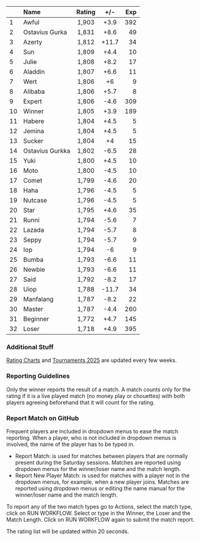 | |Name|Rating|+/-|Exp|
|-|:---|:----:|:-:|--:|
|1|Awful|1,903|+3.9|392|
|2|Ostavius Gurka|1,831|+8.6|49|
|3|Azerty|1,812|+11.7|34|
|4|Sun|1,809|+4.4|10|
|5|Julie|1,808|+8.2|17|
|6|Aladdin|1,807|+6.6|11|
|7|Wert|1,806|+6|9|
|8|Alibaba|1,806|+5.7|8|
|9|Expert|1,806|-4.6|309|
|10|Winner|1,805|+3.9|189|
|11|Habere|1,804|+4.5|5|
|12|Jemina|1,804|+4.5|5|
|13|Sucker|1,804|+4|15|
|14|Ostavius Gurkka|1,802|-6.5|28|
|15|Yuki|1,800|+4.5|10|
|16|Moto|1,800|-4.5|10|
|17|Comet|1,799|-4.6|20|
|18|Haha|1,796|-4.5|5|
|19|Nutcase|1,796|-4.5|5|
|20|Star|1,795|+4.6|35|
|21|Runni|1,794|-5.6|7|
|22|Lazada|1,794|-5.7|8|
|23|Seppy|1,794|-5.7|9|
|24|Iop|1,794|-6|9|
|25|Bumba|1,793|-6.6|11|
|26|Newbie|1,793|-6.6|11|
|27|Said|1,792|-8.2|17|
|28|Uiop|1,788|-11.7|34|
|29|Manfalang|1,787|-8.2|22|
|30|Master|1,787|-4.4|260|
|31|Beginner|1,772|+4.7|145|
|32|Loser|1,718|+4.9|395|


### Additional Stuff

[Rating Charts](https://github.com/modiholodri/bkk-bg-rating-list/discussions/2) and 
[Tournaments 2025](https://github.com/modiholodri/bkk-bg-rating-list/discussions/5) are updated every few weeks.

### Reporting Guidelines

Only the winner reports the result of a match.
A match counts only for the rating if it is a live played match (no money play or chouettes)
with both players agreeing beforehand that it will count for the rating.


### Report Match on GitHub

Frequent players are included in dropdown menus to ease the match reporting.
When a player, who is not included in dropdown menus is involved, the name of the player has to be typed in.

- Report Match:  is used for matches between players that are normally present during the Saturday sessions.
  Matches are reported using dropdown menus for the winner/loser name and the match length.
- Report New Player Match:  is used for matches with a player not in the dropdown menus, for example, when a new player joins.
  Matches are reported using dropdown menus or editing the name manual for the winner/loser name and the match length.

To report any of the two match types go to Actions, select the match type, click on RUN WORKFLOW.
Select or type in the Winner, the Loser and the Match Length.
Click on RUN WORKFLOW again to submit the match report.

The rating list will be updated within 20 seconds.
